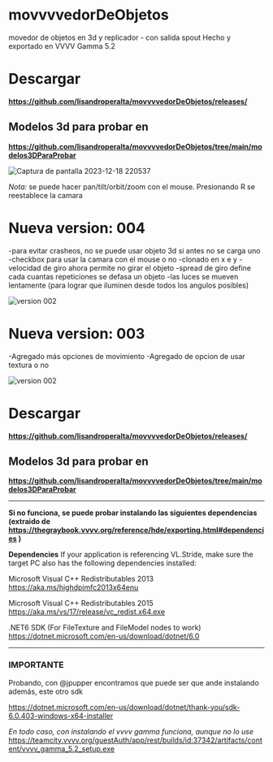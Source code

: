 # movvvvedorDeObjetos
movedor de objetos en 3d y replicador - con salida spout
Hecho y exportado en VVVV Gamma 5.2


# Descargar 

**https://github.com/lisandroperalta/movvvvedorDeObjetos/releases/**

## Modelos 3d para probar en

**https://github.com/lisandroperalta/movvvvedorDeObjetos/tree/main/modelos3DParaProbar**


![Captura de pantalla 2023-12-18 220537](https://github.com/lisandroperalta/movvvvedorDeObjetos/assets/23583735/0d27d0bd-0800-4c9b-896d-d039c7dce7fd)


*Nota:* se puede hacer pan/tilt/orbit/zoom con el mouse. Presionando R se reestablece la camara


# Nueva version: 004
-para evitar crasheos, no se puede usar objeto 3d si antes no se carga uno 
-checkbox para usar la camara con el mouse o no
-clonado en x e y 
-velocidad de giro ahora permite no girar el objeto
-spread de giro define cada cuantas repeticiones se defasa un objeto
-las luces se mueven lentamente (para lograr que iluminen desde todos los angulos posibles)


![version 002](https://github.com/lisandroperalta/movvvvedorDeObjetos/assets/23583735/c54d4ab8-b81f-4cc3-80b3-617c49d10508)



# Nueva version: 003
-Agregado más opciones de movimiento
-Agregado de opcion de usar textura o no

![version 002](https://github.com/lisandroperalta/movvvvedorDeObjetos/assets/23583735/c54d4ab8-b81f-4cc3-80b3-617c49d10508)


# Descargar 

**https://github.com/lisandroperalta/movvvvedorDeObjetos/releases/**

## Modelos 3d para probar en

**https://github.com/lisandroperalta/movvvvedorDeObjetos/tree/main/modelos3DParaProbar**





---------------------------------------------------

**Si no funciona, se puede probar instalando las siguientes dependencias (extraido de https://thegraybook.vvvv.org/reference/hde/exporting.html#dependencies )**


**Dependencies**
If your application is referencing VL.Stride, make sure the target PC also has the following dependencies installed:

Microsoft Visual C++ Redistributables 2013 
https://aka.ms/highdpimfc2013x64enu

Microsoft Visual C++ Redistributables 2015 https://aka.ms/vs/17/release/vc_redist.x64.exe

.NET6 SDK (For FileTexture and FileModel nodes to work) https://dotnet.microsoft.com/en-us/download/dotnet/6.0

---------------------------


### IMPORTANTE
Probando, con @jpupper encontramos que puede ser que ande instalando además, este otro sdk

https://dotnet.microsoft.com/en-us/download/dotnet/thank-you/sdk-6.0.403-windows-x64-installer

*En todo caso, con instalando el vvvv gamma funciona, aunque no lo use*
https://teamcity.vvvv.org/guestAuth/app/rest/builds/id:37342/artifacts/content/vvvv_gamma_5.2_setup.exe
